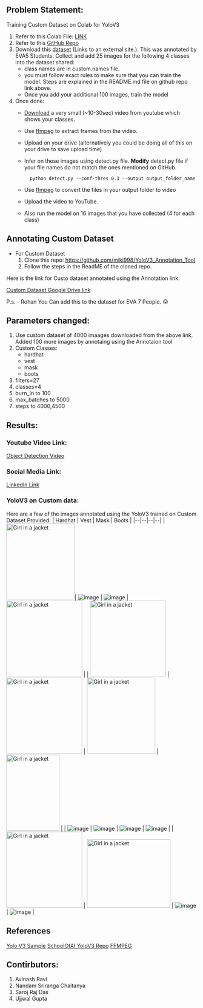 ## Problem Statement:

Training Custom Dataset on Colab for YoloV3
1. Refer to this Colab File:  [LINK](https://colab.research.google.com/drive/1LbKkQf4hbIuiUHunLlvY-cc0d_sNcAgS)
2. Refer to this [GitHub  Repo](https://github.com/theschoolofai/YoloV3)
3. Download this [dataset](https://drive.google.com/file/d/1sVSAJgmOhZk6UG7EzmlRjXfkzPxmpmLy/view?usp=sharing) (Links to an external site.). This was annotated by EVA5 Students. Collect and add 25 images for the following 4 classes into the dataset shared:
    - class names are in custom.names file. 
    - you must follow exact rules to make sure that you can train the model. Steps are explained in the README.md file on github repo link above.
    - Once you add your additional 100 images, train the model
4. Once done:
    - [Download](https://www.y2mate.com/en19) a very small (~10-30sec) video from youtube which shows your classes. 
    - Use [ffmpeg](https://en.wikibooks.org/wiki/FFMPEG_An_Intermediate_Guide/image_sequence) to extract frames from the video. 
    - Upload on your drive (alternatively you could be doing all of this on your drive to save upload time)
    - Infer on these images using detect.py file. **Modify** detect.py file if your file names do not match the ones mentioned on GitHub. 

            python detect.py --conf-thres 0.3 --output output_folder_name

    - Use  [ffmpeg](https://en.wikibooks.org/wiki/FFMPEG_An_Intermediate_Guide/image_sequence)  to convert the files in your output folder to video
    - Upload the video to YouTube. 
    - Also run the model on 16 images that you have collected (4 for each class)

## Annotating Custom Dataset
* For Custom Dataset
    1. Clone this repo: https://github.com/miki998/YoloV3_Annotation_Tool
    2. Follow the steps in the ReadME of the cloned repo. 

Here is the link for Custo dataset annotated using the Annotation link. 

[Custom Dataset Google Drive link]()

P.s. - Rohan You Can add this to the dataset for EVA 7 People. :stuck_out_tongue_winking_eye:

## Parameters changed:

1. Use custom dataset of 4000 imaages downloaded from the above link. Added 100 more images by annotaing using the Annotaion tool 
2. Custom Classes:
    - hardhat
    - vest
    - mask
    - boots
2. filters=27
3. classes=4
4. burn_in to 100
5. max_batches to 5000
6. steps to 4000,4500

## Results: 

### Youtube Video Link:
[Object Detection Video](https://youtu.be/DwS8OtbGy9I)

### Social Media Link:
[LinkedIn Link](https://www.linkedin.com/posts/avinash-ravi-490860aa_computerabrvision-ai-theabrschoolabrofabrai-activity-6824743172837654528-RImn)

### YoloV3 on Custom data:

Here are a few of the images annotated using the YoloV3 trained on Custom Dataset Provided:
| Hardhat | Vest | Mask | Boots |
|--|--|--|--|
| <img src="https://user-images.githubusercontent.com/51078583/126872938-656e8b99-b40a-458b-95cc-94483598c962.png" alt="Girl in a jacket" width="180" height="200">| ![image](https://user-images.githubusercontent.com/51078583/126873027-4b229e5d-9105-46b9-aeea-ad635bcd8ae4.png) | ![image](https://user-images.githubusercontent.com/51078583/126872995-69e9f5c6-27d9-4b5f-86e8-169018d7791b.png) | <img src="https://user-images.githubusercontent.com/51078583/126872954-d2643fd8-6084-42ff-b4da-c818201f3a81.png" alt="Girl in a jacket" width="200" height="200"> |
| <img src="https://user-images.githubusercontent.com/51078583/126873041-4b9c5ab7-451e-4f86-a673-d55ab7fe0bcc.png" alt="Girl in a jacket" width="200" height="200"> | <img src="https://user-images.githubusercontent.com/51078583/126873081-39fe8a9c-2d5d-46e6-8d18-5a156344b9af.png" alt="Girl in a jacket" width="200" height="200"> | <img src="https://user-images.githubusercontent.com/51078583/126873011-9848c060-9c56-4c30-ad34-f1bdb838dd29.png" alt="Girl in a jacket" width="180" height="200"> | <img src="https://user-images.githubusercontent.com/51078583/126872974-4baf6ad9-ae93-4810-82b5-4eb80ffffe96.png" alt="Girl in a jacket" width="140" height="200"> |
| ![image](https://user-images.githubusercontent.com/51078583/126873048-ce297476-d9ba-4eac-858b-cec49c3b0cc7.png) | ![image](https://user-images.githubusercontent.com/51078583/126874939-114dc414-e57d-4c42-b14c-c9efe612e71e.png) | ![image](https://user-images.githubusercontent.com/51078583/126873020-e8e86242-1ac7-40d1-8c54-f2d535f2daab.png) | ![image](https://user-images.githubusercontent.com/51078583/126874933-018637d6-821f-41e7-9127-4188cf11f728.png) |
| <img src="https://user-images.githubusercontent.com/51078583/126874906-80726a37-c18a-4469-b8ba-1b10dda6e31a.png" alt="Girl in a jacket" width="200" height="200"> | <img src="https://user-images.githubusercontent.com/51078583/126874945-ccc88768-40dc-4e94-b2af-2b75263f17f4.png" alt="Girl in a jacket" width="220" height="180">  | ![image](https://user-images.githubusercontent.com/51078583/126873074-75e4a4eb-8b47-4ca1-9267-f3bf22397f98.png) | ![image](https://user-images.githubusercontent.com/51078583/126874914-d15057b9-781f-4fde-aeb7-c89b11102c0f.png) |

## References
[Yolo V3 Sample](https://colab.research.google.com/drive/1LbKkQf4hbIuiUHunLlvY-cc0d_sNcAgS)
[SchoolOfAI YoloV3 Repo](https://github.com/theschoolofai/YoloV3)
[FFMPEG](https://en.wikibooks.org/wiki/FFMPEG_An_Intermediate_Guide/image_sequence)

## Contirbutors:

1. Avinash Ravi
2. Nandam Sriranga Chaitanya
3. Saroj Raj Das
4. Ujjwal Gupta
